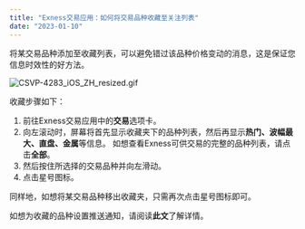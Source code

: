 ```yaml
---
title: "Exness交易应用：如何将交易品种收藏至关注列表"
date: "2023-01-10"
---
```


将某交易品种添加至收藏列表，可以避免错过该品种价格变动的消息，这是保证您信息时效性的好方法。

![CSVP-4283_iOS_ZH_resized.gif](https://testingcf.jsdelivr.net/gh/jarlin8/OSS@main/exhelp/CSVP-4283_iOS_ZH_resized.gif)

收藏步骤如下：

1. 前往Exness交易应用中的**交易**选项卡。
2. 向左滚动时，屏幕将首先显示收藏夹下的品种列表，然后再显示**热门、波幅最大、直盘、金属**等信息。 如想查看Exness可供交易的完整的品种列表，请点击**全部**。
3. 然后按住所选择的交易品种并向左滑动。
4. 点击星号图标。

同样地，如想将某交易品种移出收藏夹，只需再次点击星号图标即可。

如想为收藏的品种设置推送通知，请阅读**此文**了解详情。
